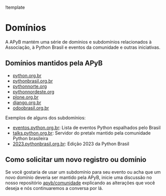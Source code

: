 !template

# Domínios

A APyB mantém uma série de domínios e subdomínios relacionados à Associação, à Python Brasil e eventos da comunidade e outras iniciativas.


## Domínios mantidos pela APyB

- [python.org.br](https://python.org.br)
- [pythonbrasil.org.br](https://pythonbrasil.org.br)
- [pythonnorte.org](https://pythonnorte.org)
- [pythonnordeste.org](https://pythonnordeste.org)
- [plone.org.br](https://plone.org.br)
- [django.org.br](https://django.org.br)
- [odoobrasil.org.br](https://odoobrasil.org.br)

Exemplos de alguns dos subdomínios:

- [eventos.python.org.br](https://eventos.python.org.br): Lista de eventos Python espalhados pelo Brasil
- [talks.python.org.br](https://talks.python.org.br): Servidor do pretalx mantido pela comunidade Python brasileira
- [2023.pythonbrasil.org.br](https://2023.pythonbrasil.org.br): Edição 2023 da Python Brasil

## Como solicitar um novo registro ou domínio

Se você gostaria de usar um subdomínio para seu evento ou acha que um novo domínio deveria ser mantido pela APyB, inicie uma discussão no nosso repositório [apyb/comunidade](https://github.com/apyb/comunidade/discussions/new?category=geral) explicando as alterações que você deseja e nós continuaremos a conversa por lá.
